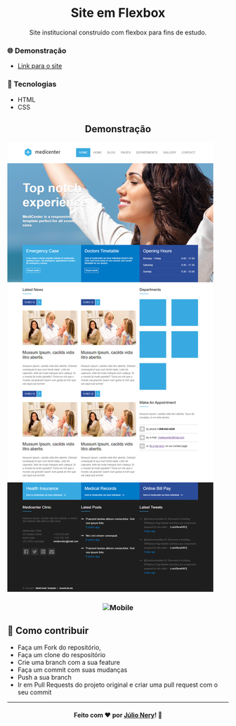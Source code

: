 <h1 align="center">Site em Flexbox</h1>
<p align="center">Site institucional construído com flexbox para fins de estudo. 
</p>

### :globe_with_meridians: Demonstração
- [Link para o site](julio-nery-flexbox-studies.netlify.app)

### :rocket: Tecnologias
- HTML
- CSS

<h2 align="center">Demonstração</h2>

![](https://github.com/julionery/docs/blob/master/geral/medcenter.png?raw=true)

 <h3 align="center">
<img alt="Mobile" title="Mobile" width="300px" src="https://github.com/julionery/docs/blob/master/geral/layout-flexbox-mobile.gif?raw=true">
</h3>

## :link: Como contribuir

- Faça um Fork do repositório,
- Faça um clone do respositório
- Crie uma branch com a sua feature
- Faça um commit com suas mudanças
- Push a sua branch
- Ir em Pull Requests do projeto original e criar uma pull request com o seu commit

---

<h4 align="center">
    Feito com ❤ por <a href="https://www.linkedin.com/in/julio-nery/" target="_blank">Júlio Nery</a>!
    <g-emoji class="g-emoji" alias="wave" fallback-src="https://github.githubassets.com/images/icons/emoji/unicode/1f44b.png">👋</g-emoji>
</h4>
